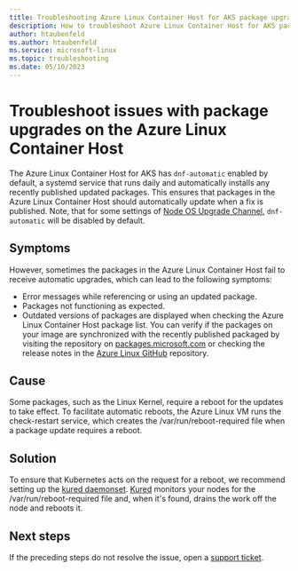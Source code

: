 ```yaml
---
title: Troubleshooting Azure Linux Container Host for AKS package upgrade issues
description: How to troubleshoot Azure Linux Container Host for AKS package upgrade issues.
author: htaubenfeld
ms.author: htaubenfeld
ms.service: microsoft-linux
ms.topic: troubleshooting
ms.date: 05/10/2023
---
```


# Troubleshoot issues with package upgrades on the Azure Linux Container Host

The Azure Linux Container Host for AKS has `dnf-automatic` enabled by default, a systemd service that runs daily and automatically installs any recently published updated packages. This ensures that packages in the Azure Linux Container Host should automatically update when a fix is published. Note, that for some settings of [Node OS Upgrade Channel](../../articles/aks/auto-upgrade-node-image), `dnf-automatic` will be disabled by default.

## Symptoms

However, sometimes the packages in the Azure Linux Container Host fail to receive automatic upgrades, which can lead to the following symptoms:
- Error messages while referencing or using an updated package.
- Packages not functioning as expected.
- Outdated versions of packages are displayed when checking the Azure Linux Container Host package list. You can verify if the packages on your image are synchronized with the recently published packaged by visiting the repository on [packages.microsoft.com](https://packages.microsoft.com/cbl-mariner/) or checking the release notes in the [Azure Linux GitHub](https://github.com/microsoft/CBL-Mariner/releases) repository.

## Cause

Some packages, such as the Linux Kernel, require a reboot for the updates to take effect. To facilitate automatic reboots, the Azure Linux VM runs the check-restart service, which creates the /var/run/reboot-required file when a package update requires a reboot.

## Solution

To ensure that Kubernetes acts on the request for a reboot, we recommend setting up the [kured daemonset](../../articles/aks/node-updates-kured.md). [Kured](https://github.com/kubereboot/kured) monitors your nodes for the /var/run/reboot-required file and, when it's found, drains the work off the node and reboots it.

## Next steps

If the preceding steps do not resolve the issue, open a [support ticket](https://azure.microsoft.com/support/).